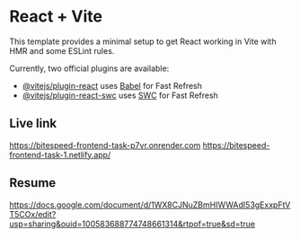 # React + Vite

This template provides a minimal setup to get React working in Vite with HMR and some ESLint rules.

Currently, two official plugins are available:

- [@vitejs/plugin-react](https://github.com/vitejs/vite-plugin-react/blob/main/packages/plugin-react/README.md) uses [Babel](https://babeljs.io/) for Fast Refresh
- [@vitejs/plugin-react-swc](https://github.com/vitejs/vite-plugin-react-swc) uses [SWC](https://swc.rs/) for Fast Refresh


## Live link
https://bitespeed-frontend-task-p7vr.onrender.com
https://bitespeed-frontend-task-1.netlify.app/

## Resume
https://docs.google.com/document/d/1WX8CJNuZBmHIWWAdI53gExxpFtVT5COx/edit?usp=sharing&ouid=100583688774748661314&rtpof=true&sd=true